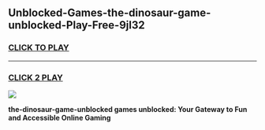 
## Unblocked-Games-the-dinosaur-game-unblocked-Play-Free-9jl32
<h3>
<a href="https://premium76.site?title=the-dinosaur-game-unblocked&ref=18A1">CLICK TO PLAY</a></h3>
<hr>

<h3>
<a href="https://premium76.site?title=the-dinosaur-game-unblocked&ref=18A1">CLICK 2 PLAY</a>
  
</h3>

<a href="https://premium76.site?title=the-dinosaur-game-unblocked&ref=18A1"><img src="https://clearcache.store/games.png"></a>


**the-dinosaur-game-unblocked games unblocked: Your Gateway to Fun and Accessible Online Gaming**
